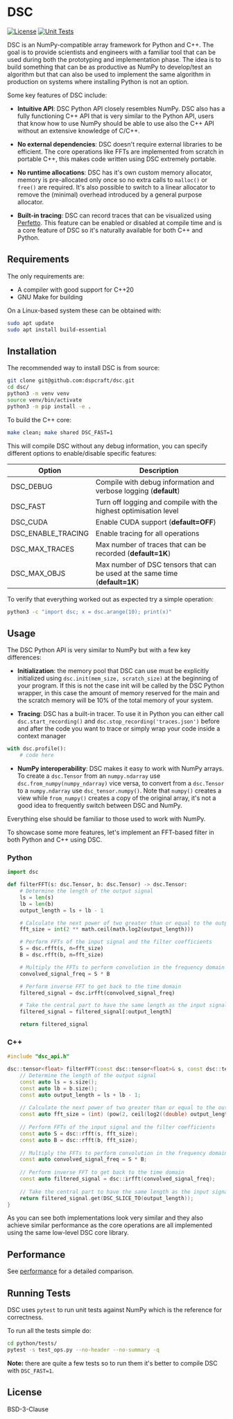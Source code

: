 # DSC
[![License](https://img.shields.io/badge/License-BSD_3--Clause-blue.svg)](https://opensource.org/licenses/BSD-3-Clause)
[![Unit Tests](https://github.com/dspcraft/dsc/actions/workflows/tests.yml/badge.svg)](https://github.com/dspcraft/dsc/actions/workflows/tests.yml)

DSC is an NumPy-compatible array framework for Python and C++.
The goal is to provide scientists and engineers with a familiar tool
that can be used during both the prototyping and implementation phase. 
The idea is to build something that can be as productive as NumPy to develop/test an algorithm 
but that can also be used to implement the same algorithm in production on systems where installing Python is not an option.

Some key features of DSC include:
- **Intuitive API**: DSC Python API closely resembles NumPy. DSC also has a fully 
functioning C++ API that is very similar to the Python API, users that know how to
use NumPy should be able to use also the C++ API without an extensive knowledge of C/C++.


- **No external dependencies**: DSC doesn't require external libraries to be efficient.
The core operations like FFTs are implemented from scratch in portable C++, this makes code
written using DSC extremely portable.


- **No runtime allocations**: DSC has it's own custom memory allocator, memory is pre-allocated
only once so no extra calls to `malloc()` or `free()` are required. It's also possible
to switch to a linear allocator to remove the (minimal) overhead introduced by a general purpose allocator.


- **Built-in tracing**: DSC can record traces that can be visualized using [Perfetto](https://ui.perfetto.dev/).
This feature can be enabled or disabled at compile time and is a core feature of DSC so it's naturally
available for both C++ and Python.


## Requirements
The only requirements are:
- A compiler with good support for C++20
- GNU Make for building

On a Linux-based system these can be obtained with:
```bash
sudo apt update
sudo apt install build-essential
```

## Installation
The recommended way to install DSC is from source:
```bash
git clone git@github.com:dspcraft/dsc.git
cd dsc/
python3 -m venv venv
source venv/bin/activate
python3 -m pip install -e .
```

To build the C++ core:
```bash
make clean; make shared DSC_FAST=1
```
This will compile DSC without any debug information, you can specify different options
to enable/disable specific features:

| Option             | Description                                                                  |
|--------------------|------------------------------------------------------------------------------|
| DSC_DEBUG          | Compile with debug information and verbose logging (**default**)             |
| DSC_FAST           | Turn off logging and compile with the highest optimisation level             |
| DSC_CUDA           | Enable CUDA support (**default=OFF**)                                        |
| DSC_ENABLE_TRACING | Enable tracing for all operations                                            |
| DSC_MAX_TRACES     | Max number of traces that can be recorded (**default=1K**)                   |
| DSC_MAX_OBJS       | Max number of DSC tensors that can be used at the same time (**default=1K**) |

To verify that everything worked out as expected try a simple operation:
```bash
python3 -c "import dsc; x = dsc.arange(10); print(x)"
```

## Usage
The DSC Python API is very similar to NumPy but with a few key differences:
- **Initialization**: the memory pool that DSC can use must be explicitly initialized using `dsc.init(mem_size, scratch_size)`
at the beginning of your program. If this is not the case init will be called by the DSC Python wrapper, in this case the
amount of memory reserved for the main and the scratch memory will be 10% of the total memory of your system.


- **Tracing**: DSC has a built-in tracer. To use it in Python you can either call `dsc.start_recording()` and 
`dsc.stop_recording('traces.json')` before and after the code you want to trace or simply wrap your code inside a context manager
```python
with dsc.profile():
    # code here
```


- **NumPy interoperability**: DSC makes it easy to work with NumPy arrays. To create a `dsc.Tensor` from an `numpy.ndarray`
use `dsc.from_numpy(numpy_ndarray)` vice versa, to convert from a `dsc.Tensor` to a `numpy.ndarray` use `dsc_tensor.numpy()`.
Note that `numpy()` creates a view while `from_numpy()` creates a copy of the original array, it's not a good idea to frequently
switch between DSC and NumPy.

Everything else should be familiar to those used to work with NumPy.

To showcase some more features, let's implement an FFT-based filter in both Python and C++ using DSC.
### Python
```python
import dsc

def filterFFT(s: dsc.Tensor, b: dsc.Tensor) -> dsc.Tensor:
    # Determine the length of the output signal
    ls = len(s)
    lb = len(b)
    output_length = ls + lb - 1

    # Calculate the next power of two greater than or equal to the output length (for efficiency)
    fft_size = int(2 ** math.ceil(math.log2(output_length)))

    # Perform FFTs of the input signal and the filter coefficients
    S = dsc.rfft(s, n=fft_size)
    B = dsc.rfft(b, n=fft_size)

    # Multiply the FFTs to perform convolution in the frequency domain
    convolved_signal_freq = S * B

    # Perform inverse FFT to get back to the time domain
    filtered_signal = dsc.irfft(convolved_signal_freq)

    # Take the central part to have the same length as the input signal
    filtered_signal = filtered_signal[:output_length]

    return filtered_signal
```
### C++
```c++
#include "dsc_api.h"

dsc::tensor<float> filterFFT(const dsc::tensor<float>& s, const dsc::tensor<float>& b) {
    // Determine the length of the output signal
    const auto ls = s.size();
    const auto lb = b.size();
    const auto output_length = ls + lb - 1;
    
    // Calculate the next power of two greater than or equal to the output length (for efficiency)
    const auto fft_size = (int) (pow(2, ceil(log2((double) output_length))));
    
    // Perform FFTs of the input signal and the filter coefficients
    const auto S = dsc::rfft(s, fft_size);
    const auto B = dsc::rfft(b, fft_size);
    
    // Multiply the FFTs to perform convolution in the frequency domain
    const auto convolved_signal_freq = S * B;
    
    // Perform inverse FFT to get back to the time domain
    const auto filtered_signal = dsc::irfft(convolved_signal_freq);
    
    // Take the central part to have the same length as the input signal
    return filtered_signal.get(DSC_SLICE_TO(output_length));
}
```
As you can see both implementations look very similar and they also achieve similar performance as the core operations
are all implemented using the same low-level DSC core library.

## Performance
See [performance](benchmarks/perf.md) for a detailed comparison.

## Running Tests
DSC uses `pytest` to run unit tests against NumPy which is the reference for correctness.

To run all the tests simple do:
```bash
cd python/tests/
pytest -s test_ops.py --no-header --no-summary -q
```
**Note:** there are quite a few tests so to run them it's better to compile DSC with `DSC_FAST=1`. 

## License
BSD-3-Clause
